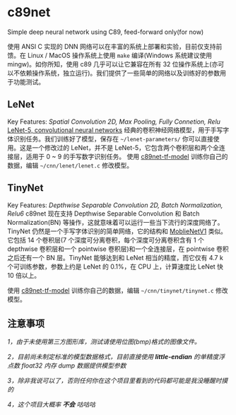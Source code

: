 # c89net

Simple deep neural network using C89, feed-forward only(for now)

使用 ANSI C 实现的 DNN 网络可以在丰富的系统上部署和实验，目前仅支持前馈。在 Linux / MacOS 操作系统上使用 `make` 编译(Windows 系统建议使用 mingw)。如你所知，使用 c89 几乎可以让它兼容在所有 32 位操作系统上(亦可以不依赖操作系统，独立运行)。我们提供了一些简单的网络以及训练好的参数用于功能测试。

## LeNet
Key Features: *Spatial Convolution 2D, Max Pooling, Fully Connetion, Relu*
[LeNet-5, convolutional neural networks](http://yann.lecun.com/exdb/lenet/)
经典的卷积神经网络模型，用于手写字体识别任务。我们训练好了模型，保存在 `~/lenet-parameters/` 你可以直接使用。这是一个修改过的 LeNet，并不是 LeNet-5，它包含两个卷积层和两个全连接层，适用于 0 ~ 9 的手写数字识别任务。
使用 [c89net-tf-model](https://github.com/evidence0john/c89net-tf-model) 训练你自己的数据，编辑 `~/cnn/lenet/lenet.c` 修改模型。

## TinyNet
Key Features: *Depthwise Separable Convolution 2D, Batch Normalization, Relu6*
c89net 现在支持 Depthwise Separable Convolution 和 Batch Normalization(BN) 等操作，这就意味着可以运行一些当下流行的深度网络了。TinyNet 仍然是一个手写字体识别的简单网络，它的结构和 [MoblieNetV1](https://arxiv.org/abs/1704.04861) 类似。它包括 14 个卷积层(7 个深度可分离卷积，每个深度可分离卷积含有 1 个 depthwise 卷积层和一个 pointwise 卷积层)和一个全连接层，在 pointwise 卷积之后还有一个 BN 层。TinyNet 能够达到和 LeNet 相当的精度，而它仅有 4.7 k 个可训练参数，参数上约是 LeNet 的 0.1%，在 CPU 上，计算速度比 LeNet 快 10 倍以上。

使用 [c89net-tf-model](https://github.com/evidence0john/c89net-tf-model) 训练你自己的数据，编辑 `~/cnn/tinynet/tinynet.c` 修改模型。

## 注意事项

*1，由于未使用第三方图形库，测试请使用位图(bmp)格式的图像文件。*

*2，目前尚未制定标准的模型数据格式，目前直接使用 **little-endian** 的单精度浮点数 float32 内存 dump 数据提供模型参数*

*3，除非我说可以了，否则任何你在这个项目里看到的代码都可能是我没睡醒时摸的*

*4，这个项目大概率 **不会** 咕咕咕*
